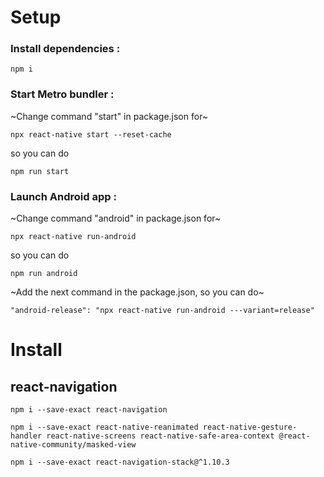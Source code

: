 # Setup

### Install dependencies :

`npm i`

### Start Metro bundler :

~Change command "start" in package.json for~

`npx react-native start --reset-cache`

so you can do

`npm run start`

### Launch Android app :

~Change command "android" in package.json for~

`npx react-native run-android`

so you can do

`npm run android`

~Add the next command in the package.json, so you can do~

`"android-release": "npx react-native run-android ---variant=release"`

# Install

## react-navigation

`npm i --save-exact react-navigation`

`npm i --save-exact react-native-reanimated react-native-gesture-handler react-native-screens react-native-safe-area-context @react-native-community/masked-view`

`npm i --save-exact react-navigation-stack@^1.10.3`